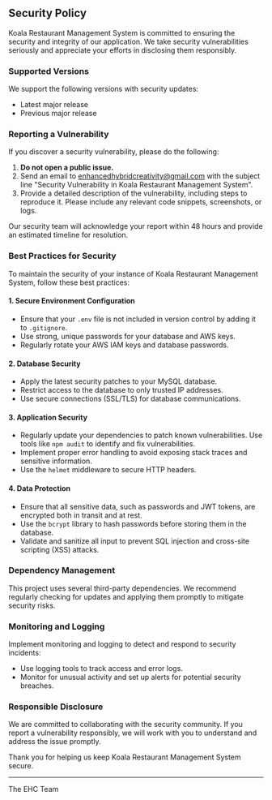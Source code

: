 ## Security Policy

Koala Restaurant Management System is committed to ensuring the security and integrity of our application. We take security vulnerabilities seriously and appreciate your efforts in disclosing them responsibly.

### Supported Versions

We support the following versions with security updates:

- Latest major release
- Previous major release

### Reporting a Vulnerability

If you discover a security vulnerability, please do the following:

1. **Do not open a public issue.**
2. Send an email to [enhancedhybridcreativity@gmail.com](mailto:enhancedhybridcreativity@gmail.com) with the subject line "Security Vulnerability in Koala Restaurant Management System".
3. Provide a detailed description of the vulnerability, including steps to reproduce it. Please include any relevant code snippets, screenshots, or logs.

Our security team will acknowledge your report within 48 hours and provide an estimated timeline for resolution.

### Best Practices for Security

To maintain the security of your instance of Koala Restaurant Management System, follow these best practices:

#### 1. Secure Environment Configuration

- Ensure that your `.env` file is not included in version control by adding it to `.gitignore`.
- Use strong, unique passwords for your database and AWS keys.
- Regularly rotate your AWS IAM keys and database passwords.

#### 2. Database Security

- Apply the latest security patches to your MySQL database.
- Restrict access to the database to only trusted IP addresses.
- Use secure connections (SSL/TLS) for database communications.

#### 3. Application Security

- Regularly update your dependencies to patch known vulnerabilities. Use tools like `npm audit` to identify and fix vulnerabilities.
- Implement proper error handling to avoid exposing stack traces and sensitive information.
- Use the `helmet` middleware to secure HTTP headers.

#### 4. Data Protection

- Ensure that all sensitive data, such as passwords and JWT tokens, are encrypted both in transit and at rest.
- Use the `bcrypt` library to hash passwords before storing them in the database.
- Validate and sanitize all input to prevent SQL injection and cross-site scripting (XSS) attacks.

### Dependency Management

This project uses several third-party dependencies. We recommend regularly checking for updates and applying them promptly to mitigate security risks.

### Monitoring and Logging

Implement monitoring and logging to detect and respond to security incidents:

- Use logging tools to track access and error logs.
- Monitor for unusual activity and set up alerts for potential security breaches.

### Responsible Disclosure

We are committed to collaborating with the security community. If you report a vulnerability responsibly, we will work with you to understand and address the issue promptly.

Thank you for helping us keep Koala Restaurant Management System secure.

---

The EHC Team
